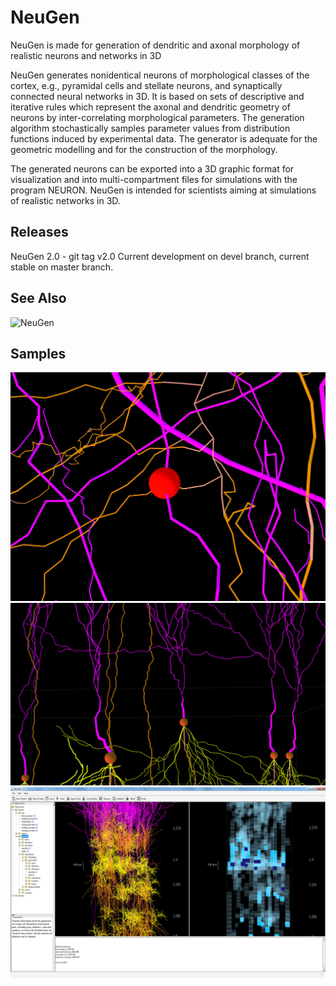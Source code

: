 # NeuGen
NeuGen is made for generation of dendritic and axonal morphology of realistic neurons and networks in 3D

NeuGen generates nonidentical neurons of morphological classes of the cortex, e.g., pyramidal cells and stellate neurons, and synaptically connected neural networks in 3D. It is based on sets of descriptive and iterative rules which represent the axonal and dendritic geometry of neurons by inter-correlating morphological parameters. The generation algorithm stochastically samples parameter values from distribution functions induced by experimental data. The generator is adequate for the geometric modelling and for the construction of the morphology.

The generated neurons can be exported into a 3D graphic format for visualization and into multi-compartment files for simulations with the program NEURON. NeuGen is intended for scientists aiming at simulations of realistic networks in 3D.

## Releases
NeuGen 2.0 - git tag v2.0
Current development on devel branch, current stable on master branch.

## See Also
![NeuGen](http://www.neugen.org)

## Samples
![](/resources/img/synapse.jpg)
![](/resources/img/soma.jpg)
![](/resources/img/neugen.jpg)
